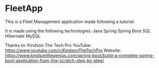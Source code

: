 # FleetApp

This is a Fleet Management application made following a tutorial.

It is made using the following technologies:
Java
Spring
Spring Boot
SQL
Hibernate
MySQL



Thanks to:
Kindson The Tech Pro
	YouTube: https://www.youtube.com/c/KindsonTheTechPro
	Website: https://www.kindsonthegenius.com/spring-boot/build-a-complete-spring-boot-application-from-the-scratch-step-by-step/